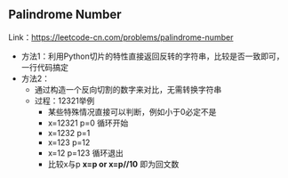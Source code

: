 ## Palindrome Number

Link：https://leetcode-cn.com/problems/palindrome-number

- 方法1：利用Python切片的特性直接返回反转的字符串，比较是否一致即可，一行代码搞定
- 方法2：
  - 通过构造一个反向切割的数字来对比，无需转换字符串
  - 过程：12321举例
    - 某些特殊情况直接可以判断，例如小于0必定不是
    - x=12321 p=0 循环开始
    - x=1232 p=1
    - x=123 p=12
    - x=12 p=123 循环退出
    - 比较x与p **x=p or x=p//10** 即为回文数
